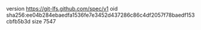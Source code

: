 version https://git-lfs.github.com/spec/v1
oid sha256:ee04b284ebaedfa1536fe7e3452d437286c86c4df2057f78baedf153cbfb5b3d
size 7547
